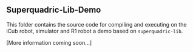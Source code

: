 ## Superquadric-Lib-Demo
This folder contains the source code for compiling and executing on the iCub robot, 
simulator and R1 robot a demo based on `superquadric-lib`. 

[More information coming soon...]
